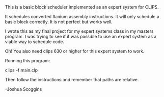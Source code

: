 This is a basic block scheduler implemented as an expert system for CLIPS.

It schedules converted Itanium assembly instructions. It will only schedule a
basic block correctly. It is not perfect but works well.

I wrote this as my final project for my expert systems class in my masters
program. I was trying to see if it was possible to use an expert system as a
viable way to schedule code.

Oh! You also need clips 630 or higher for this expert system to work.


Running this program:

clips -f main.clp

Then follow the instructions and remember that paths are relative.

-Joshua Scoggins
